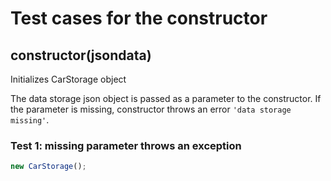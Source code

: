 # Test cases for the constructor

## **constructor(jsondata)**
Initializes CarStorage object

The data storage json object is passed as a parameter to the constructor. If the parameter is missing, constructor throws an error `'data storage missing'`.

### Test 1: missing parameter throws an exception

```js
new CarStorage();
```
